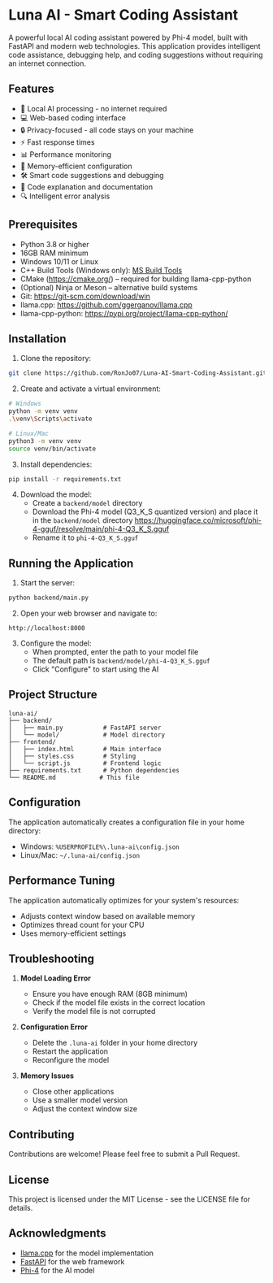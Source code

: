 # Luna AI - Smart Coding Assistant

A powerful local AI coding assistant powered by Phi-4 model, built with FastAPI and modern web technologies. This application provides intelligent code assistance, debugging help, and coding suggestions without requiring an internet connection.

## Features

- 🚀 Local AI processing - no internet required
- 💻 Web-based coding interface
- 🔒 Privacy-focused - all code stays on your machine
- ⚡ Fast response times
- 📊 Performance monitoring
- 🎯 Memory-efficient configuration
- 🛠️ Smart code suggestions and debugging
- 📝 Code explanation and documentation
- 🔍 Intelligent error analysis

## Prerequisites

- Python 3.8 or higher
- 16GB RAM minimum 
- Windows 10/11 or Linux
- C++ Build Tools (Windows only): [MS Build Tools](https://visualstudio.microsoft.com/visual-cpp-build-tools/)
- CMake (https://cmake.org/) – required for building llama-cpp-python
- (Optional) Ninja or Meson – alternative build systems
- Git: https://git-scm.com/download/win
- llama.cpp: https://github.com/ggerganov/llama.cpp
- llama-cpp-python: https://pypi.org/project/llama-cpp-python/

## Installation

1. Clone the repository:
```bash
git clone https://github.com/RonJo07/Luna-AI-Smart-Coding-Assistant.git

```

2. Create and activate a virtual environment:
```bash
# Windows
python -m venv venv
.\venv\Scripts\activate

# Linux/Mac
python3 -m venv venv
source venv/bin/activate
```

3. Install dependencies:
```bash
pip install -r requirements.txt
```

4. Download the model:
   - Create a `backend/model` directory
   - Download the Phi-4 model (Q3_K_S quantized version) and place it in the `backend/model` directory
      https://huggingface.co/microsoft/phi-4-gguf/resolve/main/phi-4-Q3_K_S.gguf
   - Rename it to `phi-4-Q3_K_S.gguf`

## Running the Application

1. Start the server:
```bash
python backend/main.py
```

2. Open your web browser and navigate to:
```
http://localhost:8000
```

3. Configure the model:
   - When prompted, enter the path to your model file
   - The default path is `backend/model/phi-4-Q3_K_S.gguf`
   - Click "Configure" to start using the AI

## Project Structure

```
luna-ai/
├── backend/
│   ├── main.py           # FastAPI server
│   └── model/            # Model directory
├── frontend/
│   ├── index.html        # Main interface
│   ├── styles.css        # Styling
│   └── script.js         # Frontend logic
├── requirements.txt      # Python dependencies
└── README.md            # This file
```

## Configuration

The application automatically creates a configuration file in your home directory:
- Windows: `%USERPROFILE%\.luna-ai\config.json`
- Linux/Mac: `~/.luna-ai/config.json`

## Performance Tuning

The application automatically optimizes for your system's resources:
- Adjusts context window based on available memory
- Optimizes thread count for your CPU
- Uses memory-efficient settings

## Troubleshooting

1. **Model Loading Error**
   - Ensure you have enough RAM (8GB minimum)
   - Check if the model file exists in the correct location
   - Verify the model file is not corrupted

2. **Configuration Error**
   - Delete the `.luna-ai` folder in your home directory
   - Restart the application
   - Reconfigure the model

3. **Memory Issues**
   - Close other applications
   - Use a smaller model version
   - Adjust the context window size

## Contributing

Contributions are welcome! Please feel free to submit a Pull Request.

## License

This project is licensed under the MIT License - see the LICENSE file for details.

## Acknowledgments

- [llama.cpp](https://github.com/ggerganov/llama.cpp) for the model implementation
- [FastAPI](https://fastapi.tiangolo.com/) for the web framework
- [Phi-4](https://huggingface.co/microsoft/phi-4) for the AI model 
